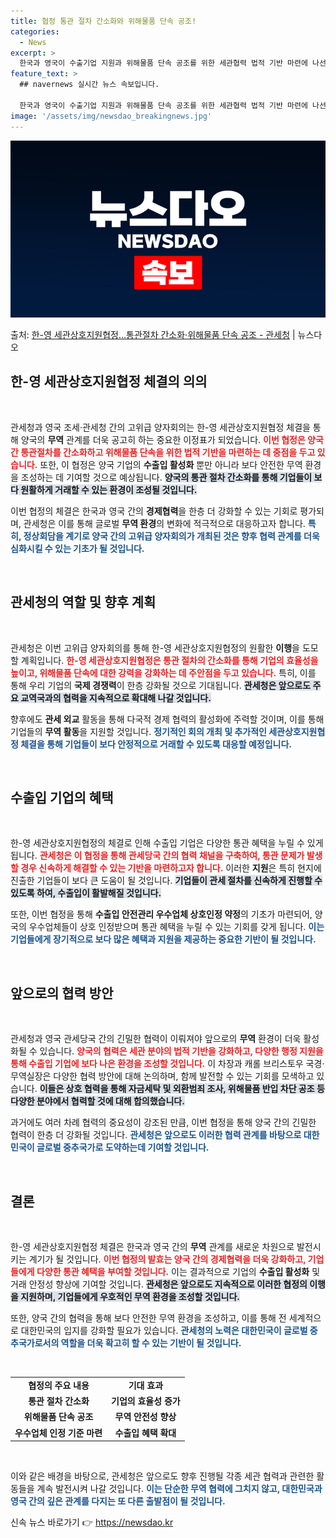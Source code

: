 ```yaml
---
title: 협정 통관 절차 간소화와 위해물품 단속 공조!
categories:
  - News
excerpt: >
  한국과 영국이 수출기업 지원과 위해물품 단속 공조를 위한 세관협력 법적 기반 마련에 나선다. 관세청은 이명구…
feature_text: >
  ## navernews 실시간 뉴스 속보입니다.

  한국과 영국이 수출기업 지원과 위해물품 단속 공조를 위한 세관협력 법적 기반 마련에 나선다. 관세청은 이명구…
image: '/assets/img/newsdao_breakingnews.jpg'
---
```


![뉴스다오 속보](/assets/img/newsdao_breakingnews.jpg)

<p>출처: <a href="https://newsdao.kr/2626" rel="dofollow">한-영 세관상호지원협정…통관절차 간소화·위해물품 단속 공조 - 관세청</a> | 뉴스다오</p>

<h2 data-ke-size="size26">한-영 세관상호지원협정 체결의 의의</h2>

<p data-ke-size="size16">&nbsp;</p>

관세청과 영국 조세·관세청 간의 고위급 양자회의는 한-영 세관상호지원협정 체결을 통해 양국의 <b>무역</b> 관계를 더욱 공고히 하는 중요한 이정표가 되었습니다. <b><span style="color: #ee2323;">이번 협정은 양국 간 통관절차를 간소화하고 위해물품 단속을 위한 법적 기반을 마련하는 데 중점을 두고 있습니다.</span></b> 또한, 이 협정은 양국 기업의 <b>수출입 활성화</b> 뿐만 아니라 보다 안전한 무역 환경을 조성하는 데 기여할 것으로 예상됩니다. <b><span style="background-color: #21538527;">양국의 통관 절차 간소화를 통해 기업들이 보다 원활하게 거래할 수 있는 환경이 조성될 것입니다.</span></b>

이번 협정의 체결은 한국과 영국 간의 <b>경제협력</b>을 한층 더 강화할 수 있는 기회로 평가되며, 관세청은 이를 통해 글로벌 <b>무역 환경</b>의 변화에 적극적으로 대응하고자 합니다. <b><span style="color: #1a5490;">특히, 정상회담을 계기로 양국 간의 고위급 양자회의가 개최된 것은 향후 협력 관계를 더욱 심화시킬 수 있는 기초가 될 것입니다.</span></b> 

<p data-ke-size="size16">&nbsp;</p>

<h2 data-ke-size="size26">관세청의 역할 및 향후 계획</h2>

<p data-ke-size="size16">&nbsp;</p>

관세청은 이번 고위급 양자회의를 통해 한-영 세관상호지원협정의 원활한 <b>이행</b>을 도모할 계획입니다. <b><span style="color: #ee2323;">한-영 세관상호지원협정은 통관 절차의 간소화를 통해 기업의 효율성을 높이고, 위해물품 단속에 대한 강력을 강화하는 데 주안점을 두고 있습니다.</span></b> 특히, 이를 통해 우리 기업의 <b>국제 경쟁력</b>이 한층 강화될 것으로 기대됩니다. <b><span style="background-color: #21538527;">관세청은 앞으로도 주요 교역국과의 협력을 지속적으로 확대해 나갈 것입니다.</span></b>

향후에도 <b>관세 외교</b> 활동을 통해 다국적 경제 협력의 활성화에 주력할 것이며, 이를 통해 기업들의 <b>무역 활동</b>을 지원할 것입니다. <b><span style="color: #1a5490;">정기적인 회의 개최 및 추가적인 세관상호지원협정 체결을 통해 기업들이 보다 안정적으로 거래할 수 있도록 대응할 예정입니다.</span></b> 

<p data-ke-size="size16">&nbsp;</p>

<h2 data-ke-size="size26">수출입 기업의 혜택</h2>

<p data-ke-size="size16">&nbsp;</p>

한-영 세관상호지원협정의 체결로 인해 수출입 기업은 다양한 통관 혜택을 누릴 수 있게 됩니다. <b><span style="color: #ee2323;">관세청은 이 협정을 통해 관세당국 간의 협력 채널을 구축하여, 통관 문제가 발생할 경우 신속하게 해결할 수 있는 기반을 마련하고자 합니다.</span></b> 이러한 <b>지원</b>은 특히 현지에 진출한 기업들이 보다 큰 도움이 될 것입니다. <b><span style="background-color: #21538527;">기업들이 관세 절차를 신속하게 진행할 수 있도록 하여, 수출입이 활발해질 것입니다.</span></b>

또한, 이번 협정을 통해 <b>수출입 안전관리 우수업체 상호인정 약정</b>의 기초가 마련되어, 양국의 우수업체들이 상호 인정받으며 통관 혜택을 누릴 수 있는 기회를 갖게 됩니다. <b><span style="color: #1a5490;">이는 기업들에게 장기적으로 보다 많은 혜택과 지원을 제공하는 중요한 기반이 될 것입니다.</span></b>

<p data-ke-size="size16">&nbsp;</p>

<h2 data-ke-size="size26">앞으로의 협력 방안</h2>

<p data-ke-size="size16">&nbsp;</p>

관세청과 영국 관세당국 간의 긴밀한 협력이 이뤄져야 앞으로의 <b>무역</b> 환경이 더욱 활성화될 수 있습니다. <b><span style="color: #ee2323;">양국의 협력은 세관 분야의 법적 기반을 강화하고, 다양한 행정 지원을 통해 수출입 기업에 보다 나은 환경을 조성할 것입니다.</span></b> 이 차장과 캐롤 브리스토우 국경·무역실장은 다양한 협력 방안에 대해 논의하며, 함께 발전할 수 있는 기회를 모색하고 있습니다. <b><span style="background-color: #21538527;">이들은 상호 협력을 통해 자금세탁 및 외환범죄 조사, 위해물품 반입 차단 공조 등 다양한 분야에서 협력할 것에 대해 합의했습니다.</span></b>

과거에도 여러 차례 협력의 중요성이 강조된 만큼, 이번 협정을 통해 양국 간의 긴밀한 협력이 한층 더 강화될 것입니다. <b><span style="color: #1a5490;">관세청은 앞으로도 이러한 협력 관계를 바탕으로 대한민국이 글로벌 중추국가로 도약하는데 기여할 것입니다.</span></b>

<p data-ke-size="size16">&nbsp;</p>

<h2 data-ke-size="size26">결론</h2>

<p data-ke-size="size16">&nbsp;</p>

한-영 세관상호지원협정 체결은 한국과 영국 간의 <b>무역</b> 관계를 새로운 차원으로 발전시키는 계기가 될 것입니다. <b><span style="color: #ee2323;">이번 협정의 발효는 양국 간의 경제협력을 더욱 강화하고, 기업들에게 다양한 통관 혜택을 부여할 것입니다.</span></b> 이는 결과적으로 기업의 <b>수출입 활성화</b> 및 거래 안정성 향상에 기여할 것입니다. <b><span style="background-color: #21538527;">관세청은 앞으로도 지속적으로 이러한 협정의 이행을 지원하며, 기업들에게 우호적인 무역 환경을 조성할 것입니다.</span></b>

또한, 양국 간의 협력을 통해 보다 안전한 무역 환경을 조성하고, 이를 통해 전 세계적으로 대한민국의 입지를 강화할 필요가 있습니다. <b><span style="color: #1a5490;">관세청의 노력은 대한민국이 글로벌 중추국가로서의 역할을 더욱 확고히 할 수 있는 기반이 될 것입니다.</span></b>

<p data-ke-size="size16">&nbsp;</p>

<table style="width: 100%; border-collapse: collapse; border: 0;">
  <tbody>
    <tr>
      <td style="text-align: center; height: 17px;"><b>협정의 주요 내용</b></td>
      <td style="text-align: center; height: 17px;"><b>기대 효과</b></td>
    </tr>
    <tr>
      <td style="text-align: center; height: 17px;"><b>통관 절차 간소화</b></td>
      <td style="text-align: center; height: 17px;"><b>기업의 효율성 증가</b></td>
    </tr>
    <tr>
      <td style="text-align: center; height: 17px;"><b>위해물품 단속 공조</b></td>
      <td style="text-align: center; height: 17px;"><b>무역 안전성 향상</b></td>
    </tr>
    <tr>
      <td style="text-align: center; height: 17px;"><b>우수업체 인정 기준 마련</b></td>
      <td style="text-align: center; height: 17px;"><b>수출입 혜택 확대</b></td>
    </tr>
  </tbody>
</table>

<p data-ke-size="size16">&nbsp;</p>

이와 같은 배경을 바탕으로, 관세청은 앞으로도 향후 진행될 각종 세관 협력과 관련한 활동들을 계속 발전시켜 나갈 것입니다. <b><span style="color: #1a5490;">이는 단순한 무역 협력에 그치지 않고, 대한민국과 영국 간의 깊은 관계를 다지는 또 다른 출발점이 될 것입니다.</span></b> 

신속 뉴스 바로가기 👉 <a href="https://newsdao.kr" rel="dofollow">https://newsdao.kr</a>


